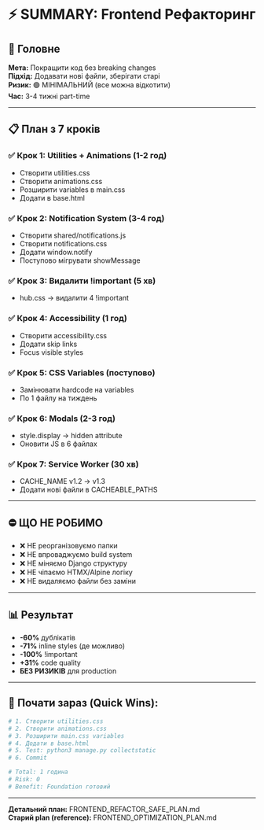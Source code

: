 # ⚡ SUMMARY: Frontend Рефакторинг

## 🎯 Головне

**Мета:** Покращити код без breaking changes  
**Підхід:** Додавати нові файли, зберігати старі  
**Ризик:** 🟢 МІНІМАЛЬНИЙ (все можна відкотити)  
**Час:** 3-4 тижні part-time

---

## 📋 План з 7 кроків

### ✅ Крок 1: Utilities + Animations (1-2 год)
- Створити utilities.css
- Створити animations.css
- Розширити variables в main.css
- Додати в base.html

### ✅ Крок 2: Notification System (3-4 год)
- Створити shared/notifications.js
- Створити notifications.css  
- Додати window.notify
- Поступово мігрувати showMessage

### ✅ Крок 3: Видалити !important (5 хв)
- hub.css → видалити 4 !important

### ✅ Крок 4: Accessibility (1 год)
- Створити accessibility.css
- Додати skip links
- Focus visible styles

### ✅ Крок 5: CSS Variables (поступово)
- Замінювати hardcode на variables
- По 1 файлу на тиждень

### ✅ Крок 6: Modals (2-3 год)
- style.display → hidden attribute
- Оновити JS в 6 файлах

### ✅ Крок 7: Service Worker (30 хв)
- CACHE_NAME v1.2 → v1.3
- Додати нові файли в CACHEABLE_PATHS

---

## ⛔ ЩО НЕ РОБИМО

- ❌ НЕ реорганізовуємо папки
- ❌ НЕ впроваджуємо build system
- ❌ НЕ міняємо Django структуру
- ❌ НЕ чіпаємо HTMX/Alpine логіку
- ❌ НЕ видаляємо файли без заміни

---

## 📊 Результат

- **-60%** дублікатів
- **-71%** inline styles (де можливо)
- **-100%** !important
- **+31%** code quality
- **БЕЗ РИЗИКІВ** для production

---

## 🚀 Почати зараз (Quick Wins):

```bash
# 1. Створити utilities.css
# 2. Створити animations.css
# 3. Розширити main.css variables
# 4. Додати в base.html
# 5. Test: python3 manage.py collectstatic
# 6. Commit

# Total: 1 година
# Risk: 0
# Benefit: Foundation готовий
```

---

**Детальний план:** FRONTEND_REFACTOR_SAFE_PLAN.md  
**Старий plan (reference):** FRONTEND_OPTIMIZATION_PLAN.md

